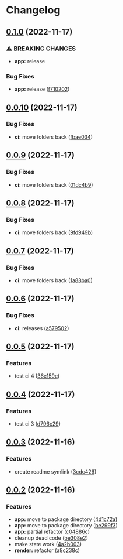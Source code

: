 # Changelog

## [0.1.0](https://github.com/infodusha/aldrin/compare/aldrin-v0.0.10...aldrin-v0.1.0) (2022-11-17)


### ⚠ BREAKING CHANGES

* **app:** release

### Bug Fixes

* **app:** release ([f710202](https://github.com/infodusha/aldrin/commit/f710202c9b420346aefeb6cbdda9bd9324f36f62))

## [0.0.10](https://github.com/infodusha/aldrin/compare/aldrin-v0.0.9...aldrin-v0.0.10) (2022-11-17)


### Bug Fixes

* **ci:** move folders back ([fbae034](https://github.com/infodusha/aldrin/commit/fbae034c266e7654bcb8ef3e3bfc73efd3f5a423))

## [0.0.9](https://github.com/infodusha/aldrin/compare/aldrin-v0.0.8...aldrin-v0.0.9) (2022-11-17)


### Bug Fixes

* **ci:** move folders back ([01dc4b9](https://github.com/infodusha/aldrin/commit/01dc4b9701d8deb99511660eb0d637164c795ba5))

## [0.0.8](https://github.com/infodusha/aldrin/compare/aldrin-v0.0.7...aldrin-v0.0.8) (2022-11-17)


### Bug Fixes

* **ci:** move folders back ([9fd949b](https://github.com/infodusha/aldrin/commit/9fd949ba4498d179a3ab8b17aaae8c4791e606e7))

## [0.0.7](https://github.com/infodusha/aldrin/compare/aldrin-v0.0.6...aldrin-v0.0.7) (2022-11-17)


### Bug Fixes

* **ci:** move folders back ([1a88ba0](https://github.com/infodusha/aldrin/commit/1a88ba0e5746650b216b726f1929b1bb8548c39d))

## [0.0.6](https://github.com/infodusha/aldrin/compare/aldrin-v0.0.5...aldrin-v0.0.6) (2022-11-17)


### Bug Fixes

* **ci:** releases ([a579502](https://github.com/infodusha/aldrin/commit/a57950206b091bda761f35322a625d65f89ea98e))

## [0.0.5](https://github.com/infodusha/aldrin/compare/aldrin-v0.0.4...aldrin-v0.0.5) (2022-11-17)


### Features

* test ci 4 ([36e159e](https://github.com/infodusha/aldrin/commit/36e159e578ef19293a039163482d6bdfc51e9034))

## [0.0.4](https://github.com/infodusha/aldrin/compare/aldrin-v0.0.3...aldrin-v0.0.4) (2022-11-17)


### Features

* test ci 3 ([d796c29](https://github.com/infodusha/aldrin/commit/d796c299179c66a81c1450f39452a0edbb13cd08))

## [0.0.3](https://github.com/infodusha/aldrin/compare/aldrin-v0.0.2...aldrin-v0.0.3) (2022-11-16)


### Features

* create readme symlink ([3cdc426](https://github.com/infodusha/aldrin/commit/3cdc426e5d224d3eb487197d8f29a9438e2097df))

## [0.0.2](https://github.com/infodusha/aldrin/compare/aldrin-v0.0.1...aldrin-v0.0.2) (2022-11-16)


### Features

* **app:** move to package directory ([4d1c72a](https://github.com/infodusha/aldrin/commit/4d1c72af1d55a47c4c180ea849e088eb4384e001))
* **app:** move to package directory ([be299f3](https://github.com/infodusha/aldrin/commit/be299f3bd0b4db27b01124e19adfaf642199c3ca))
* **app:** partial refactor ([c04886c](https://github.com/infodusha/aldrin/commit/c04886c6d129d3f6632444e0a6f7219c8589dde7))
* cleanup dead code ([be308e2](https://github.com/infodusha/aldrin/commit/be308e2aa4ea3d432939c235da8bb152099888b3))
* make state work ([4a2b003](https://github.com/infodusha/aldrin/commit/4a2b003fc9d0816ebbcab6f8a924cdac0c7f973d))
* **render:** refactor ([a8c238c](https://github.com/infodusha/aldrin/commit/a8c238cefbcfe3c9b2108cbca1ce4186ed466b78))
